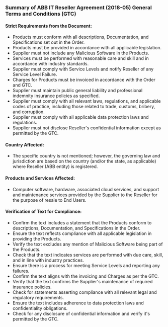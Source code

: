 ### Summary of ABB IT Reseller Agreement (2018-05) General Terms and Conditions (GTC)  
   
#### Strict Requirements from the Document:  
- Products must conform with all descriptions, Documentation, and Specifications set out in the Order.  
- Products must be provided in accordance with all applicable legislation.  
- Supplier must not include any Malicious Software in the Products.  
- Services must be performed with reasonable care and skill and in accordance with industry standards.  
- Supplier must comply with Service Levels and notify Reseller of any Service Level Failure.  
- Charges for Products must be invoiced in accordance with the Order and GTC.  
- Supplier must maintain public general liability and professional indemnity insurance policies as specified.  
- Supplier must comply with all relevant laws, regulations, and applicable codes of practice, including those related to trade, customs, bribery, and corruption.  
- Supplier must comply with all applicable data protection laws and regulations.  
- Supplier must not disclose Reseller's confidential information except as permitted by the GTC.  
   
#### Country Affected:  
- The specific country is not mentioned; however, the governing law and jurisdiction are based on the country (and/or the state, as applicable) where Reseller (ABB entity) is registered.  
   
#### Products and Services Affected:  
- Computer software, hardware, associated cloud services, and support and maintenance services provided by the Supplier to the Reseller for the purpose of resale to End Users.  
   
#### Verification of Text for Compliance:  
- Confirm the text includes a statement that the Products conform to descriptions, Documentation, and Specifications in the Order.  
- Ensure the text reflects compliance with all applicable legislation in providing the Products.  
- Verify the text excludes any mention of Malicious Software being part of the Products.  
- Check that the text indicates services are performed with due care, skill, and in line with industry practices.  
- Ensure there is a process for meeting Service Levels and reporting any failures.  
- Confirm the text aligns with the invoicing and Charges as per the GTC.  
- Verify that the text confirms the Supplier's maintenance of required insurance policies.  
- Check for statements asserting compliance with all relevant legal and regulatory requirements.  
- Ensure the text includes adherence to data protection laws and confidentiality obligations.  
- Check for any disclosure of confidential information and verify it's permitted by the GTC.